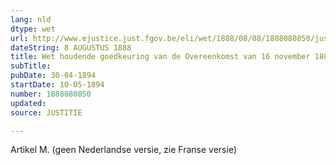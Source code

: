 ```yaml
---
lang: nld
dtype: wet
url: http://www.ejustice.just.fgov.be/eli/wet/1888/08/08/1888080850/justel
dateString: 8 AUGUSTUS 1888
title: Wet houdende goedkeuring van de Overeenkomst van 16 november 1887 tussen België, Duitsland, Denemarken, Frankrijk, Groot-Brittannië en Nederland, om te verhelpen aan de misbruiken die bij de vissers veroorzaakt worden door de handel in sterke drank op de Noordzee buiten de territoriale wateren
subTitle: 
pubDate: 30-04-1894
startDate: 10-05-1894
number: 1888080850
updated: 
source: JUSTITIE

---
```

Artikel M. (geen Nederlandse versie, zie Franse versie)


